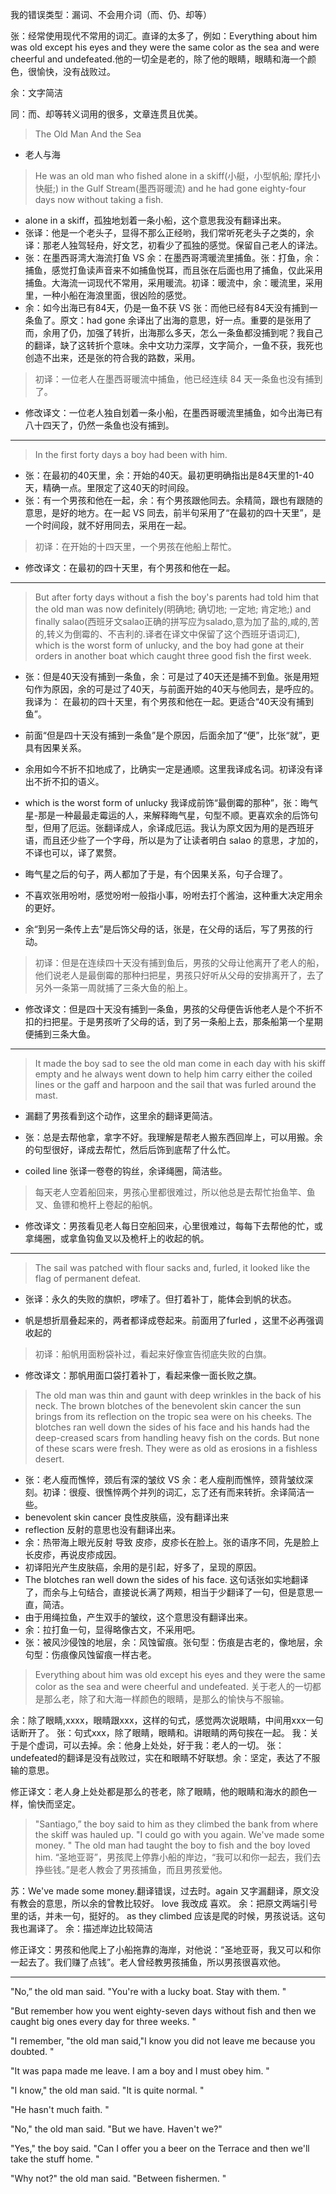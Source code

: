 我的错误类型：漏词、不会用介词（而、仍、却等）

张：经常使用现代不常用的词汇。直译的太多了，例如：Everything about him was old except his eyes and they were the same color as the sea and were cheerful and undefeated.他的一切全是老的，除了他的眼睛，眼睛和海一个颜色，很愉快，没有战败过。

余：文字简洁

同：而、却等转义词用的很多，文章连贯且优美。

> The Old Man And the Sea

* 老人与海

> He was an old man who fished alone in a skiff(小艇，小型帆船; 摩托小快艇;) in the Gulf Stream(墨西哥暖流) and he had gone eighty-four days now without taking a fish. 
* alone in a skiff，孤独地划着一条小船，这个意思我没有翻译出来。
* 张译：他是一个老头子，显得不那么正经哟，我们常听死老头子之类的，余译：那老人独驾轻舟，好文艺，初看少了孤独的感觉。保留自己老人的译法。
* 张：在墨西哥湾大海流打鱼 VS 余：在墨西哥湾暖流里捕鱼。张：打鱼，余：捕鱼，感觉打鱼读声音来不如捕鱼悦耳，而且张在后面也用了捕鱼，仅此采用捕鱼。大海流一词现代不常用，采用暖流。初译：暖流中，余：暖流里，采用里，一种小船在海浪里面，很凶险的感觉。
* 余：如今出海已有84天，仍是一鱼不获 VS 张：而他已经有84天没有捕到一条鱼了。原文：had gone 余译出了出海的意思，好一点。重要的是张用了而，余用了仍，加强了转折，出海那么多天，怎么一条鱼都没捕到呢？我自己的翻译，缺了这转折个意味。余中文功力深厚，文字简介，一鱼不获，我死也创造不出来，还是张的符合我的路数，采用。

> 初译：一位老人在墨西哥暖流中捕鱼，他已经连续 84 天一条鱼也没有捕到了。
* 修改译文：一位老人独自划着一条小船，在墨西哥暖流里捕鱼，如今出海已有八十四天了，仍然一条鱼也没有捕到。

---

> In the first forty days a boy had been with him.

* 张：在最初的40天里，余：开始的40天。最初更明确指出是84天里的1-40天，精确一点。里限定了这40天的时间段。
* 张：有一个男孩和他在一起，余：有个男孩跟他同去。余精简，跟也有跟随的意思，是好的地方。在一起 VS 同去，前半句采用了“在最初的四十天里”，是一个时间段，就不好用同去，采用在一起。

> 初译：在开始的十四天里，一个男孩在他船上帮忙。

- 修改译文：在最初的四十天里，有个男孩和他在一起。

---

> But after forty days without a fish the boy's parents had told him that the old man was now definitely(明确地; 确切地; 一定地; 肯定地;) and finally salao(西班牙文salao正确的拼写应为salado,意为加了盐的,咸的,苦的,转义为倒霉的、不吉利的.译者在译文中保留了这个西班牙语词汇), which is the worst form of unlucky, and the boy had gone at their orders in another boat which caught three good fish the first week.

- 张：但是40天没有捕到一条鱼，余：可是过了40天还是捕不到鱼。张是用短句作为原因，余的可是过了40天，与前面开始的40天与他同去，是呼应的。我译为： 在最初的四十天里，有个男孩和他在一起。更适合“40天没有捕到鱼”。

- 前面“但是四十天没有捕到一条鱼”是个原因，后面余加了“便”，比张“就”，更具有因果关系。

- 余用如今不折不扣地成了，比确实一定是通顺。这里我译成名词。初译没有译出不折不扣的语义。

- which is the worst form of unlucky 我译成前饰“最倒霉的那种”，张：晦气星-那是一种最最走霉运的人，来解释晦气星，句型不顺。更喜欢余的后饰句型，但用了厄运。张翻译成人，余译成厄运。我认为原文因为用的是西班牙语，而且还少些了一个字母，所以是为了让读者明白 salao 的意思，才加的，不译也可以，译了累赘。

- 晦气星之后的句子，两人都加了于是，有个因果关系，句子合理了。

- 不喜欢张用吩咐，感觉吩咐一般指小事，吩咐去打个酱油，这种重大决定用余的更好。

- 余“到另一条传上去”是后饰父母的话，张是，在父母的话后，写了男孩的行动。

> 初译：但是在连续四十天没有捕到鱼后，男孩的父母让他离开了老人的船，他们说老人是最倒霉的那种扫把星，男孩只好听从父母的安排离开了，去了另外一条第一周就捕了三条大鱼的船上。

- 修改译文：但是四十天没有捕到一条鱼，男孩的父母便告诉他老人是个不折不扣的扫把星。于是男孩听了父母的话，到了另一条船上去，那条船第一个星期便捕到三条大鱼。

---

> It made the boy sad to see the old man come in each day with his skiff empty and he always went down to help him carry either the coiled lines or the gaff and harpoon and the sail that was furled around the mast.

- 漏翻了男孩看到这个动作，这里余的翻译更简洁。

- 张：总是去帮他拿，拿字不好。我理解是帮老人搬东西回岸上，可以用搬。余的句型很好，译成去帮忙，然后后饰到底帮了什么忙。

- coiled line 张译一卷卷的钩丝，余译绳圈，简洁些。


> 每天老人空着船回来，男孩心里都很难过，所以他总是去帮忙抬鱼竿、鱼叉、鱼镖和桅杆上卷起的船帆。

- 修改译文：男孩看见老人每日空船回来，心里很难过，每每下去帮他的忙，或拿绳圈，或拿鱼钩鱼叉以及桅杆上的收起的帆。

---

> The sail was patched with flour sacks and, furled, it looked like the flag of permanent defeat. 

- 张译：永久的失败的旗帜，啰嗦了。但打着补丁，能体会到帆的状态。

- 帆是想折扇叠起来的，两者都译成卷起来。前面用了furled ，这里不必再强调收起的

> 初译：船帆用面粉袋补过，看起来好像宣告彻底失败的白旗。

- 修改译文：那帆用面口袋打着补丁，看起来像一面长败之旗。

> The old man was thin and gaunt with deep wrinkles in the back of his neck. The brown blotches of the benevolent skin cancer the sun brings from its reflection on the tropic sea were on his cheeks. The blotches ran well down the sides of his face and his hands had the deep-creased scars from handling heavy fish on the cords. But none of these scars were fresh. They were as old as erosions in a fishless desert.

- 张：老人瘦而憔悴，颈后有深的皱纹 VS 余：老人瘦削而憔悴，颈背皱纹深刻。初译：很瘦、很憔悴两个并列的词汇，忘了还有而来转折。余译简洁一些。
- benevolent skin cancer 良性皮肤癌，没有翻译出来
- reflection 反射的意思也没有翻译出来。
- 余：热带海上眼光反射 导致 皮疹，皮疹长在脸上。张的语序不同，先是脸上长皮疹，再说皮疹成因。
- 初译阳光产生皮肤癌，余用的是引起，好多了，呈现的原因。
- The blotches ran well down the sides of his face. 这句话张如实地翻译了，而余与上句结合，直接说长满了两颊，相当于少翻译了一句，但是意思一直，简洁。
- 由于用绳拉鱼，产生双手的皱纹，这个意思没有翻译出来。
- 余：拉打鱼一句，显得略像古文，不采用吧。
- 张：被风沙侵蚀的地层，余：风蚀留痕。张句型：伤痕是古老的，像地层，余句型：伤痕像风蚀留痕一样古老。

> Everything about him was old except his eyes and they were the same color as the sea and were cheerful and undefeated.
> 关于老人的一切都是那么老，除了和大海一样颜色的眼睛，是那么的愉快与不服输。

余：除了眼睛,xxxx，眼睛跟xxx，这样的句式，感觉两次说眼睛，中间用xxx一句话断开了。
张：句式xxx，除了眼睛，眼睛和。讲眼睛的两句挨在一起。
我：关于是个虚词，可以去掉。余：他身上处处，好于我：老人的一切。
张：undefeated的翻译是没有战败过，实在和眼睛不好联想。余：坚定，表达了不服输的意思。

修正译文：老人身上处处都是那么的苍老，除了眼睛，他的眼睛和海水的颜色一样，愉快而坚定。

> "Santiago,” the boy said to him as they climbed the bank from where the skiff was hauled up. "I could go with you again. We've made some money. " The old man had taught the boy to fish and the boy loved him.
> “圣地亚哥”，男孩爬上停靠小船的岸边，“我可以和你一起去，我们去挣些钱。”是老人教会了男孩捕鱼，而且男孩爱他。

苏：We've made some money.翻译错误，过去时。again 又字漏翻译，原文没有教会的意思，所以余的曾教比较好。 love 我改成 喜欢。
余：把原文两端引号里的话，并未一句，挺好的。
as they climbed 应该是爬的时候，男孩说话。这句我也漏译了。
余：描述岸边比较简洁


修正译文：男孩和他爬上了小船拖靠的海岸，对他说：“圣地亚哥，我又可以和你一起去了。我们赚了点钱”。老人曾经教男孩捕鱼，所以男孩很喜欢他。

---

"No,” the old man said. "You're with a lucky boat. Stay with them. "

"But remember how you went eighty-seven days without fish and then we caught big ones every day for three weeks. "

"I remember, "the old man said,"I know you did not leave me because you doubted. "

"It was papa made me leave. I am a boy and I must obey him. "

"I know," the old man said. "It is quite normal. "

"He hasn't much faith. "

"No," the old man said. "But we have. Haven't we?"

"Yes," the boy said. "Can I offer you a beer on the Terrace and then we'll take the stuff home. "

"Why not?" the old man said. "Between fishermen. "
